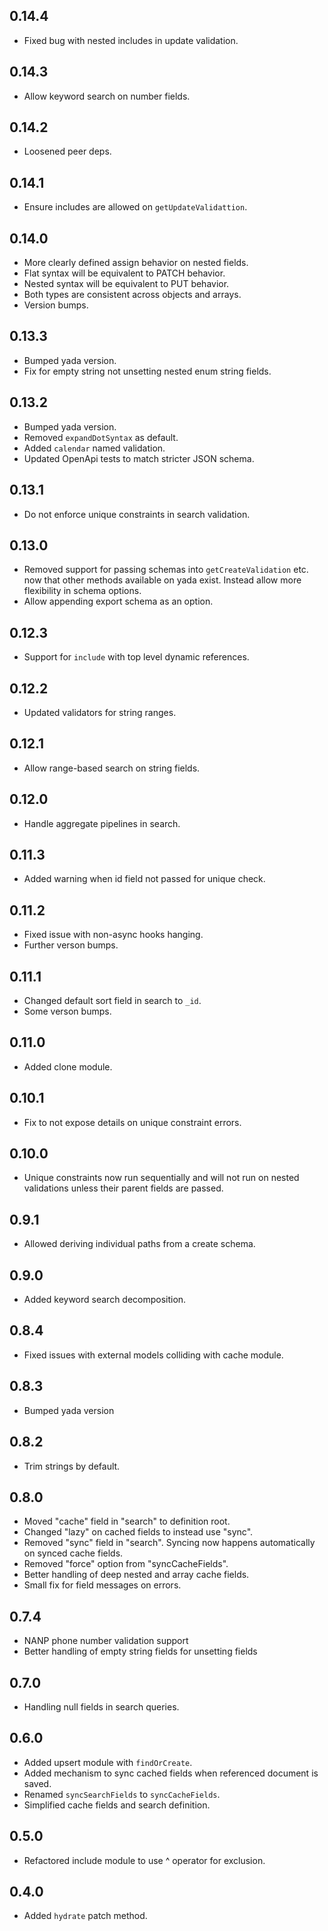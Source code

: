 ## 0.14.4

- Fixed bug with nested includes in update validation.

## 0.14.3

- Allow keyword search on number fields.

## 0.14.2

- Loosened peer deps.

## 0.14.1

- Ensure includes are allowed on `getUpdateValidattion`.

## 0.14.0

- More clearly defined assign behavior on nested fields.
- Flat syntax will be equivalent to PATCH behavior.
- Nested syntax will be equivalent to PUT behavior.
- Both types are consistent across objects and arrays.
- Version bumps.

## 0.13.3

- Bumped yada version.
- Fix for empty string not unsetting nested enum string fields.

## 0.13.2

- Bumped yada version.
- Removed `expandDotSyntax` as default.
- Added `calendar` named validation.
- Updated OpenApi tests to match stricter JSON schema.

## 0.13.1

- Do not enforce unique constraints in search validation.

## 0.13.0

- Removed support for passing schemas into `getCreateValidation` etc. now that
  other methods available on yada exist. Instead allow more flexibility in
  schema options.
- Allow appending export schema as an option.

## 0.12.3

- Support for `include` with top level dynamic references.

## 0.12.2

- Updated validators for string ranges.

## 0.12.1

- Allow range-based search on string fields.

## 0.12.0

- Handle aggregate pipelines in search.

## 0.11.3

- Added warning when id field not passed for unique check.

## 0.11.2

- Fixed issue with non-async hooks hanging.
- Further verson bumps.

## 0.11.1

- Changed default sort field in search to `_id`.
- Some verson bumps.

## 0.11.0

- Added clone module.

## 0.10.1

- Fix to not expose details on unique constraint errors.

## 0.10.0

- Unique constraints now run sequentially and will not run on nested validations
  unless their parent fields are passed.

## 0.9.1

- Allowed deriving individual paths from a create schema.

## 0.9.0

- Added keyword search decomposition.

## 0.8.4

- Fixed issues with external models colliding with cache module.

## 0.8.3

- Bumped yada version

## 0.8.2

- Trim strings by default.

## 0.8.0

- Moved "cache" field in "search" to definition root.
- Changed "lazy" on cached fields to instead use "sync".
- Removed "sync" field in "search". Syncing now happens automatically on synced
  cache fields.
- Removed "force" option from "syncCacheFields".
- Better handling of deep nested and array cache fields.
- Small fix for field messages on errors.

## 0.7.4

- NANP phone number validation support
- Better handling of empty string fields for unsetting fields

## 0.7.0

- Handling null fields in search queries.

## 0.6.0

- Added upsert module with `findOrCreate`.
- Added mechanism to sync cached fields when referenced document is saved.
- Renamed `syncSearchFields` to `syncCacheFields`.
- Simplified cache fields and search definition.

## 0.5.0

- Refactored include module to use ^ operator for exclusion.

## 0.4.0

- Added `hydrate` patch method.
